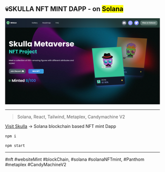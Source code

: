## 💀SKULLA NFT MINT DAPP - on <mark>Solana</mark>

![cover](./cover.png)

---

> Solana, React, Tailwind, Metaplex, Candymachine V2



[Visit Skulla](https://skullamint.netlify.app/ "Visit Skulla!") -> Solana blockchain based NFT mint Dapp



`npm i`

`npm start`



---

#nft #websiteMint #blockChain, #solana #solanaNFTmint, #Panthom #metaplex #CandyMachineV2